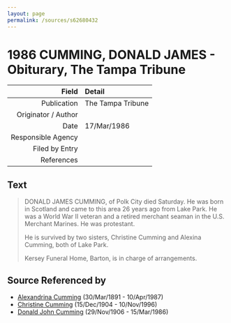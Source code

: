```yaml
---
layout: page
permalink: /sources/s62680432
---
```


# 1986 CUMMING, DONALD JAMES - Obiturary, The Tampa Tribune

Field | Detail
---:|:---
Publication | The Tampa Tribune
Originator / Author | 
Date | 17/Mar/1986
Responsible Agency | 
Filed by Entry | 
References | 

## Text

> DONALD JAMES CUMMING, of Polk City died Saturday. He was born in Scotland and came to this area 26 years ago from Lake Park. He was a World War II veteran and a retired merchant seaman in the U.S. Merchant Marines. He was protestant.
>
> He is survived by two sisters, Christine Cumming and Alexina Cumming, both of Lake Park.
>
> Kersey Funeral Home, Barton, is in charge of arrangements.
>

## Source Referenced by

* [Alexandrina Cumming](../people/@57186713@-alexandrina-cumming-b1891-3-30-d1987-4-10.md) (30/Mar/1891 - 10/Apr/1987)
* [Christine Cumming](../people/@24328630@-christine-cumming-b1904-12-15-d1996-11-10.md) (15/Dec/1904 - 10/Nov/1996)
* [Donald John Cumming](../people/@22331378@-donald-john-cumming-b1906-11-29-d1986-3-15.md) (29/Nov/1906 - 15/Mar/1986)
